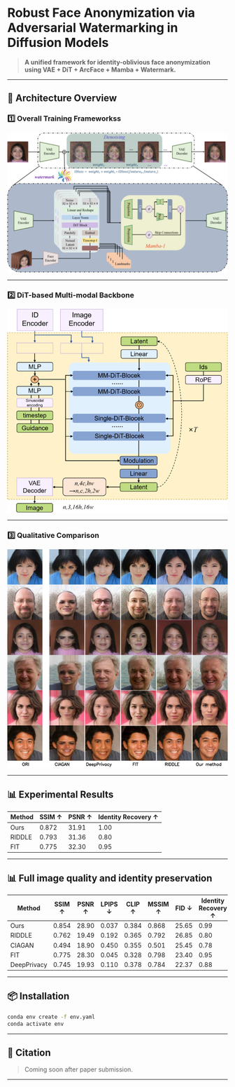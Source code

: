 
# Robust Face Anonymization via Adversarial Watermarking in Diffusion Models

> **A unified framework for identity-oblivious face anonymization using VAE + DiT + ArcFace + Mamba + Watermark.**

---

## 🔧 Architecture Overview

### 1️⃣ Overall Training Frameworkss

![Overview](pic/framework.png)

---

### 2️⃣ DiT-based Multi-modal Backbone

![MM-DiT](pic/Backbone.png)

---

### 3️⃣ Qualitative Comparison

![Qualitative](pic/Quantitative.png)

---


## 📊 Experimental Results

| Method | SSIM ↑ | PSNR ↑ | Identity Recovery ↑ |
|--------|--------|--------|----------------------|
| Ours   | 0.872  | 31.91  | 1.00                 |
| RIDDLE | 0.793  | 31.36  | 0.80                 |
| FIT    | 0.775  | 32.30  | 0.95                 |

---
## 📊 Full image quality and identity preservation
| Method       | SSIM ↑ | PSNR ↑ | LPIPS ↓ | CLIP ↑ | MSSIM ↑ | FID ↓  | Identity Recovery ↑ |
|--------------|--------|--------|---------|--------|----------|--------|----------------------|
| Ours         | 0.854  | 28.90  | 0.037   | 0.384  | 0.868    | 25.65  | 0.99                 |
| RIDDLE       | 0.762  | 19.49  | 0.192   | 0.365  | 0.792    | 26.85  | 0.80                 |
| CIAGAN       | 0.494  | 18.90  | 0.450   | 0.355  | 0.501    | 25.45  | 0.78                 |
| FIT          | 0.775  | 28.30  | 0.045   | 0.328  | 0.798    | 23.40  | 0.95                 |
| DeepPrivacy  | 0.745  | 19.93  | 0.110   | 0.378  | 0.784    | 22.37  | 0.88                 |


---

## 📦 Installation

```bash
conda env create -f env.yaml
conda activate env
```

---

## 📜 Citation

> Coming soon after paper submission.

---
